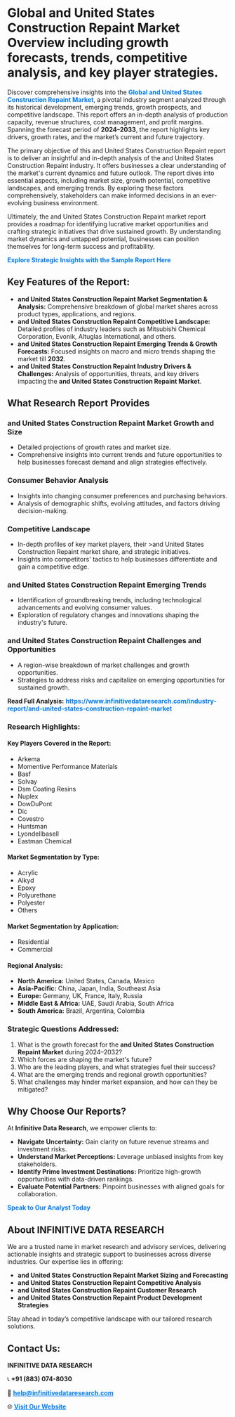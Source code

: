 <h1>Global and United States Construction Repaint Market Overview including growth forecasts, trends, competitive analysis, and key player strategies.</h1>
<p>
Discover comprehensive insights into the 
<a href="https://www.infinitivedataresearch.com/industry-report/and-united-states-construction-repaint-market" rel="dofollow" style="color: #007BFF; text-decoration: none;"><strong>Global and United States Construction Repaint Market</strong></a>, a pivotal industry segment analyzed through its historical development, emerging trends, growth prospects, and competitive landscape. This report offers an in-depth analysis of production capacity, revenue structures, cost management, and profit margins. Spanning the forecast period of <strong>2024–2033</strong>, the report highlights key drivers, growth rates, and the market’s current and future trajectory.
</p>
<p>
The primary objective of this and United States Construction Repaint report is to deliver an insightful and in-depth analysis of the and United States Construction Repaint industry. It offers businesses a clear understanding of the market's current dynamics and future outlook. The report dives into essential aspects, including market size, growth potential, competitive landscapes, and emerging trends. By exploring these factors comprehensively, stakeholders can make informed decisions in an ever-evolving business environment.
</p>
<p>
Ultimately, the and United States Construction Repaint market report provides a roadmap for identifying lucrative market opportunities and crafting strategic initiatives that drive sustained growth. By understanding market dynamics and untapped potential, businesses can position themselves for long-term success and profitability.
</p>
<p>
<a href="https://www.infinitivedataresearch.com/request-sample/reportId=105642" style="color: #007BFF; text-decoration: none;"><strong>Explore Strategic Insights with the Sample Report Here</strong></a>
</p>

<h2>Key Features of the Report:</h2>
<ul>
<li><strong>and United States Construction Repaint Market Segmentation & Analysis:</strong> Comprehensive breakdown of global market shares across product types, applications, and regions.</li>
<li><strong>and United States Construction Repaint Competitive Landscape:</strong> Detailed profiles of industry leaders such as Mitsubishi Chemical Corporation, Evonik, Altuglas International, and others.</li>
<li><strong>and United States Construction Repaint Emerging Trends & Growth Forecasts:</strong> Focused insights on macro and micro trends shaping the market till <strong>2032</strong>.</li>
<li><strong>and United States Construction Repaint Industry Drivers & Challenges:</strong> Analysis of opportunities, threats, and key drivers impacting the <strong>and United States Construction Repaint Market</strong>.</li>
</ul>

<h2>What Research Report Provides</h2>
<h3>and United States Construction Repaint Market Growth and Size</h3>
<ul>
<li>Detailed projections of growth rates and market size.</li>
<li>Comprehensive insights into current trends and future opportunities to help businesses forecast demand and align strategies effectively.</li>
</ul>

<h3>Consumer Behavior Analysis</h3>
<ul>
<li>Insights into changing consumer preferences and purchasing behaviors.</li>
<li>Analysis of demographic shifts, evolving attitudes, and factors driving decision-making.</li>
</ul>

<h3>Competitive Landscape</h3>
<ul>
<li>In-depth profiles of key market players, their >and United States Construction Repaint market share, and strategic initiatives.</li>
<li>Insights into competitors' tactics to help businesses differentiate and gain a competitive edge.</li>
</ul>

<h3>and United States Construction Repaint Emerging Trends</h3>
<ul>
<li>Identification of groundbreaking trends, including technological advancements and evolving consumer values.</li>
<li>Exploration of regulatory changes and innovations shaping the industry's future.</li>
</ul>

<h3>and United States Construction Repaint Challenges and Opportunities</h3>
<ul>
<li>A region-wise breakdown of market challenges and growth opportunities.</li>
<li>Strategies to address risks and capitalize on emerging opportunities for sustained growth.</li>
</ul>
<p><strong>Read Full Analysis:</strong> <a href="https://www.infinitivedataresearch.com/industry-report/and-united-states-construction-repaint-market" rel="dofollow" style="color: #007BFF; text-decoration: none;"><strong>https://www.infinitivedataresearch.com/industry-report/and-united-states-construction-repaint-market</strong></a></p>
<h3>Research Highlights:</h3>
<h4>Key Players Covered in the Report:</h4>
<ul><li>Arkema</li><li>Momentive Performance Materials</li><li>Basf</li><li>Solvay</li><li>Dsm Coating Resins</li><li>Nuplex</li><li>DowDuPont</li><li>Dic</li><li>Covestro</li><li>Huntsman</li><li>Lyondellbasell</li><li>Eastman Chemical</li></ul>
<h4>Market Segmentation by Type:</h4>
<ul><li>Acrylic</li><li>Alkyd</li><li>Epoxy</li><li>Polyurethane</li><li>Polyester</li><li>Others</li></ul>
<h4>Market Segmentation by Application:</h4>
<ul><li>Residential</li><li>Commercial</li></ul>

<h4>Regional Analysis:</h4>
<ul>
<li><strong>North America:</strong> United States, Canada, Mexico</li>
<li><strong>Asia-Pacific:</strong> China, Japan, India, Southeast Asia</li>
<li><strong>Europe:</strong> Germany, UK, France, Italy, Russia</li>
<li><strong>Middle East & Africa:</strong> UAE, Saudi Arabia, South Africa</li>
<li><strong>South America:</strong> Brazil, Argentina, Colombia</li>
</ul>

<h3>Strategic Questions Addressed:</h3>
<ol>
<li>What is the growth forecast for the <strong>and United States Construction Repaint Market</strong> during 2024–2032?</li>
<li>Which forces are shaping the market's future?</li>
<li>Who are the leading players, and what strategies fuel their success?</li>
<li>What are the emerging trends and regional growth opportunities?</li>
<li>What challenges may hinder market expansion, and how can they be mitigated?</li>
</ol>

<h2>Why Choose Our Reports?</h2>
<p>At <strong>Infinitive Data Research</strong>, we empower clients to:</p>
<ul>
<li><strong>Navigate Uncertainty:</strong> Gain clarity on future revenue streams and investment risks.</li>
<li><strong>Understand Market Perceptions:</strong> Leverage unbiased insights from key stakeholders.</li>
<li><strong>Identify Prime Investment Destinations:</strong> Prioritize high-growth opportunities with data-driven rankings.</li>
<li><strong>Evaluate Potential Partners:</strong> Pinpoint businesses with aligned goals for collaboration.</li>
</ul>
<p><a href="https://www.infinitivedataresearch.com/industry-report/and-united-states-construction-repaint-market" rel="dofollow" style="color: #007BFF; text-decoration: none;"><strong>Speak to Our Analyst Today</strong></a></p>

<h2>About INFINITIVE DATA RESEARCH</h2>
<p>We are a trusted name in market research and advisory services, delivering actionable insights and strategic support to businesses across diverse industries. Our expertise lies in offering:</p>
<ul>
<li><strong>and United States Construction Repaint Market Sizing and Forecasting</strong></li>
<li><strong>and United States Construction Repaint Competitive Analysis</strong></li>
<li><strong>and United States Construction Repaint Customer Research</strong></li>
<li><strong>and United States Construction Repaint Product Development Strategies</strong></li>
</ul>
<p>Stay ahead in today’s competitive landscape with our tailored research solutions.</p>

<h2>Contact Us:</h2>
<p><strong>INFINITIVE DATA RESEARCH</strong></p>
<p>📞 <strong>+91 (883) 074-8030</strong></p>
<p>📧 <strong><a href="mailto:help@infinitivedataresearch.com" style="color: #007BFF;">help@infinitivedataresearch.com</a></strong></p>
<p>🌐 <strong><a href="https://www.infinitivedataresearch.com" rel="dofollow" style="color: #007BFF;">Visit Our Website</a></strong></p>